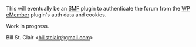 This will eventually be an [SMF](http://www.simplemachines.org/) plugin to authenticate the forum from the [WP eMember](https://www.tipsandtricks-hq.com/wordpress-emember-easy-to-use-wordpress-membership-plugin-1706) plugin's auth data and cookies.

Work in progress.

Bill St. Clair &lt;[billstclair@gmail.com](mailto:billstclair@gmail.com)&gt;
